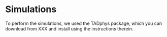# Simulations

To perform the simulations, we used the TADphys package, which you can download from XXX and install using the instructions therein.
